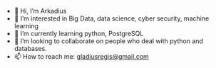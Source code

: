 - 👋 Hi, I’m Arkadius
- 👀 I’m interested in Big Data, data science, cyber security, machine learning
- 🌱 I’m currently learning python, PostgreSQL
- 💞️ I’m looking to collaborate on  people who deal with python and databases.
- 📫 How to reach me: gladiusregis@gmail.com

<!---
GladiusRegis/GladiusRegis is a ✨ special ✨ repository because its `README.md` (this file) appears on your GitHub profile.
You can click the Preview link to take a look at your changes.
--->
